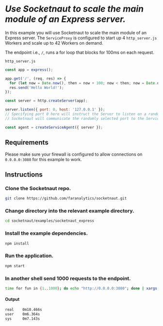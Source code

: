 # *Use Socketnaut to scale the main module of an Express server.*

In this example you will use Socketnaut to scale the main module of an Express server.  The `ServiceProxy` is configured to start up 4 `http_server.js` Workers and scale up to 42 Workers on demand.

The endpoint i.e., `/`, runs a for loop that blocks for 100ms on each request.

`http_server.js`
```js
const app = express();

app.get('/', (req, res) => {
  for (let now = Date.now(), then = now + 100; now < then; now = Date.now()); // Block for 100 milliseconds.
  res.send('Hello World!');
});

const server = http.createServer(app);

server.listen({ port: 0, host: '127.0.0.1' });
// Specifying port 0 here will instruct the Server to listen on a random port.  
// Socketnaut will communicate the randomly selected port to the ServiceProxy.

const agent = createServiceAgent({ server });
```
## Requirements
Please make sure your firewall is configured to allow connections on `0.0.0.0:3080` for this example to work.

## Instructions

### Clone the Socketnaut repo.
```bash
git clone https://github.com/faranalytics/socketnaut.git
```
### Change directory into the relevant example directory.
```bash
cd socketnaut/examples/socketnaut_express
```
### Install the example dependencies.
```bash
npm install
```
### Run the application.
```bash
npm start
```
### In another shell send 1000 requests to the endpoint.
```bash
time for fun in {1..1000}; do echo "http://0.0.0.0:3080"; done | xargs -n1 -P1000 curl
```
#### Output
```bash
real    0m10.466s
user    0m6.364s
sys     0m7.143s
```